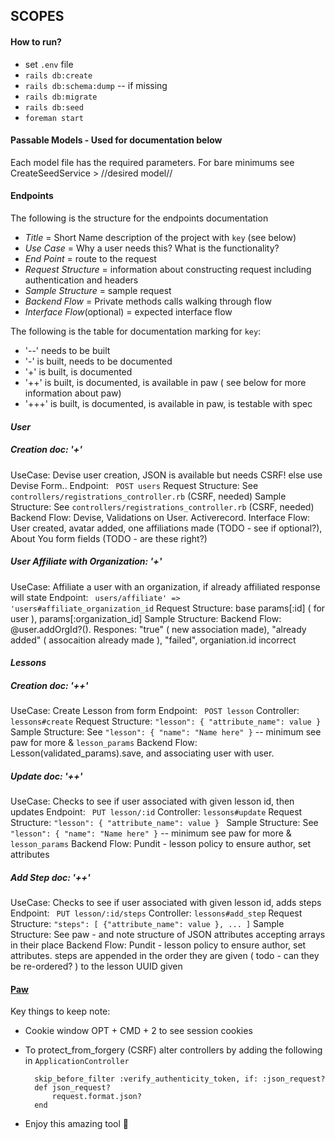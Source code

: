 ## SCOPES

#### How to run?

* set `.env` file
* `rails db:create`
* `rails db:schema:dump` -- if missing
* `rails db:migrate`
* `rails db:seed`
* `foreman start`

#### Passable Models - Used for documentation below
Each model file has the required parameters. For bare minimums see CreateSeedService > //desired model//



#### Endpoints
The following is the structure for the endpoints documentation

* *Title* = Short Name description of the project with `key` (see below)
* *Use Case* = Why a user needs this? What is the functionality?
* *End Point* = route to the request
* *Request Structure* = information about constructing request including authentication and headers
* *Sample Structure* = sample request
* *Backend Flow* = Private methods calls walking through flow
* *Interface Flow*(optional) = expected interface flow


The following is the table for documentation marking for `key`:
* '--' needs to be built
* '-' is built, needs to be documented
* '+' is built, is documented
* '++' is built, is documented, is available in paw ( see below for more information about paw)
* '+++' is built, is documented, is available in paw, is testable with spec



#### _User_
##### Creation doc: '+'
UseCase: Devise user creation, JSON is available but needs CSRF! else use Devise Form..
Endpoint: `` POST users``
Request Structure: See ``controllers/registrations_controller.rb`` (CSRF, needed)
Sample Structure: See ``controllers/registrations_controller.rb`` (CSRF, needed)
Backend Flow: Devise, Validations on User. Activerecord.
Interface Flow: User created, avatar added, one affiliations made (TODO - see if optional?), About You form fields (TODO - are these right?)


##### User Affiliate with Organization: '+'
UseCase: Affiliate a user with an organization, if already affiliated response will state
Endpoint: `` users/affiliate' => 'users#affiliate_organization_id``
Request Structure: base params[:id] ( for user ), params[:organization_id]
Sample Structure:
Backend Flow: @user.addOrgId?().
Respones: "true" ( new association made), "already added" ( assocaition already made ), "failed", organiation.id incorrect











#### _Lessons_

##### Creation doc: '++'
UseCase: Create Lesson from form 
Endpoint: `` POST lesson``
Controller: ``lessons#create``
Request Structure: `` "lesson": { "attribute_name": value }  ``
Sample Structure: See `` "lesson": { "name": "Name here" } `` -- minimum  see paw for more & ``lesson_params``
Backend Flow: Lesson(validated_params).save, and associating user with user.

##### Update doc: '++'
UseCase: Checks to see if user associated with given lesson id, then updates
Endpoint: `` PUT lesson/:id``
Controller: ``lessons#update``
Request Structure: `` "lesson": { "attribute_name": value }  `` 
Sample Structure: See `` "lesson": { "name": "Name here" } `` -- minimum  see paw for more & ``lesson_params``
Backend Flow: Pundit - lesson policy to ensure author, set attributes

##### Add Step doc: '++'
UseCase: Checks to see if user associated with given lesson id, adds steps
Endpoint: `` PUT lesson/:id/steps``
Controller: ``lessons#add_step``
Request Structure: `` "steps": [ {"attribute_name": value }, ... ] `` 
Sample Structure: See paw - and note structure of JSON attributes accepting arrays in their place
Backend Flow: Pundit - lesson policy to ensure author, set attributes. steps are appended in the order they are given ( todo - can they be re-ordered? ) to the lesson UUID given




#### [Paw](https://paw.cloud/)
Key things to keep note:
* Cookie window OPT + CMD + 2 to see session cookies
* To protect_from_forgery (CSRF) alter controllers by adding the following in ``ApplicationController``                               
        
        skip_before_filter :verify_authenticity_token, if: :json_request?
        def json_request?
            request.format.json?
        end
        
* Enjoy this amazing tool 🙂